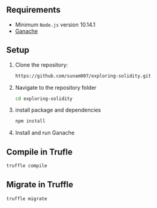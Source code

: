 ## Requirements
- Minimum ```Node.js``` version 10.14.1 
- [Ganache](https://archive.trufflesuite.com/ganache/)

## Setup
1. Clone the repository:

    ```bash
    https://github.com/sunam007/exploring-solidity.git
    ```
2. Navigate to the repository folder

   ```bash
   cd exploring-solidity
   ```
3. install package and dependencies
   
   ```bash
   npm install
   ```
4. Install and run Ganache
   
## Compile in Trufle

```bash
truffle compile
```
## Migrate in Truffle

```bash
truffle migrate
```
